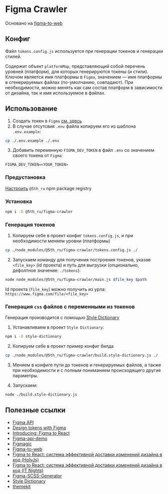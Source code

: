 # Figma Crawler

Основано на [figma-to-web](https://github.com/Severenit/figma-to-web)

## Конфиг

Файл `tokens.config.js` используется при генерации токенов и генерации стилей.

Содержит объект `platformMap`, представляющий собой перечень уровней (платформ), для которых генерируются токены (и стили). Ключом является имя платформы в `Figma`, значением — имя платформы в сгенерируемых файлах (по-умолчанию, совпадают). При необходимости, можно менять как сам состав платформ в зависимости от дизайна, так и имя используемое в файлах.

## Использование

1. Создать токен в `Figma` [см. здесь](https://www.figma.com/developers/docs#authentication)
2. В случае отсутсвия `.env` файла копируем его из шаблона `.env.example`:
```sh
cp ./.env.example ./.env
```
3. Добавить переменную `FIGMA_DEV_TOKEN` в файл `.env` со значением своего токена от `Figma`:
```
FIGMA_DEV_TOKEN=<YOUR_TOKEN>
```
### Предустановка

[Настроить](https://g.5th.ru/5th_ru/tips-tricks-and-docs/-/blob/master/nodejs/@5th_ru.md) `@5th_ru` npm package registry

### Установка

```sh
npm i -D @5th_ru/figma-crawler
```

### Генерация токенов

1. Копируем себе в проект конфиг `tokens.config.js`, и при необходимости меняем уровни (платформы)
```sh
cp ./node_modules/@5th_ru/figma-crawler/tokens.config.js ./
```
2. Запускаем команду для получения построения токенов, указав `<file_key>` (id проекта) и путь для выгрузки (опционально, дефолтное значение: `./tokens`):
```sh
node node_modules/@5th_ru/figma-crawler/main.js $file_key $path
```

Id проекта (`file_key`) можно получить из урла: `https://www.figma.com/file/<file_key>`

### Генерация `css` файлов с переменными из токенов

Генерация производится с помощью [Style Dictionary](https://amzn.github.io/style-dictionary)

1. Устанавливаем в проект `Style Dictionary`:
```sh
npm i -D style-dictionary
```

2. Копируем себе в проект пример конфиг билда
```sh
cp ./node_modules/@5th_ru/figma-crawler/build.style-dictionary.js ./
```

3. Меняем в конфиге пути до токенов и генерируемых файлов, а также при необходимости и с полным пониманием происходящего другие параметры.

4. Запускаем:
```sh
node ./build.style-dictionary.js
```

## Полезные ссылки
- [Figma API](https://www.figma.com/developers/api)
- [Design tokens with Figma](https://blog.prototypr.io/design-tokens-with-figma-aef25c42430f#3207)
- [Introducing: Figma to React](https://www.figma.com/blog/introducing-figma-to-react/)
- [Figma-api-demo](https://github.com/figma/figma-api-demo)
- [Figmagic](https://github.com/mikaelvesavuori/figmagic)
- [Figma-to-web](https://github.com/Severenit/figma-to-web)
- [Figma to React: система эффективной доставки изменений дизайна в код (HolyJs)](https://www.youtube.com/watch?v=A3CamtT9VBs&list=PL8sJahqnzh8KXjvw3i0bY-fCn1abQMbv8&index=20&t=0s)
- [Figma to React: система эффективной доставки изменений дизайна в код (IT Nights)](https://www.youtube.com/watch?v=VIyd2YOUOhI&feature=youtu.be&fbclid=IwAR1EjKDrRsltbxfI8moSn3wr7pJtvDA7JRvUEAiakwI-Z1YRiap4IbmDsfk)
- [Figma-SCSS-Generator](https://github.com/KarlRombauts/Figma-SCSS-Generator)
- [Style Dictionary](https://amzn.github.io/style-dictionary)
- [themekit](https://github.com/bem/themekit)
